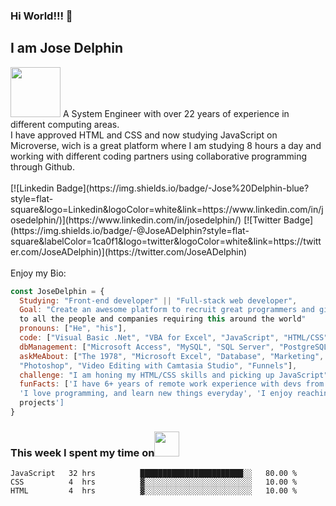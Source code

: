 ### Hi World!!! 👋
<h2>I am Jose Delphin</h2> <img src="https://www.gifsanimados.org/data/media/56/computadora-y-ordenador-imagen-animada-0019.gif" width="80">
A System Engineer with over 22 years of experience in different computing areas.<br>
I have approved HTML and CSS and now studying JavaScript on Microverse, wich is a great platform where I am studying 8 hours a day and working with different coding partners using collaborative programming through Github.
<br>
<br>
[![Linkedin Badge](https://img.shields.io/badge/-Jose%20Delphin-blue?style=flat-square&logo=Linkedin&logoColor=white&link=https://www.linkedin.com/in/josedelphin/)](https://www.linkedin.com/in/josedelphin/)
[![Twitter Badge](https://img.shields.io/badge/-@JoseADelphin?style=flat-square&labelColor=1ca0f1&logo=twitter&logoColor=white&link=https://twitter.com/JoseADelphin)](https://twitter.com/JoseADelphin)
<br>
<br>
Enjoy my Bio:

```javascript
const JoseDelphin = {
  Studying: "Front-end developer" || "Full-stack web developer",
  Goal: "Create an awesome platform to recruit great programmers and give service 
  to all the people and companies requiring this around the world"
  pronouns: ["He", "his"],
  code: ["Visual Basic .Net", "VBA for Excel", "JavaScript", "HTML/CSS", "Bootstrap"],
  dbManagement: ["Microsoft Access", "MySQL", "SQL Server", "PostgreSQL", "MongoDB"],
  askMeAbout: ["The 1978", "Microsoft Excel", "Database", "Marketing", "Wordpress", 
  "Photoshop", "Video Editing with Camtasia Studio", "Funnels"],
  challenge: "I am honing my HTML/CSS skills and picking up JavaScript",
  funFacts: ['I have 6+ years of remote work experience with devs from all over the world', 
  'I love programming, and learn new things everyday', 'I enjoy reaching out complex 
  projects']
}
```

### This week I spent my time on<img src="https://www.gifsanimados.org/data/media/137/reloj-imagen-animada-0004.gif" width="40">

<!--START_SECTION:waka-->

```text
JavaScript   32 hrs          ███████████████████████░░   80.00 %
CSS          4  hrs          ▓░░░░░░░░░░░░░░░░░░░░░░░░   10.00 %
HTML         4  hrs          ▓░░░░░░░░░░░░░░░░░░░░░░░░   10.00 %
```

<!--END_SECTION:waka-->
